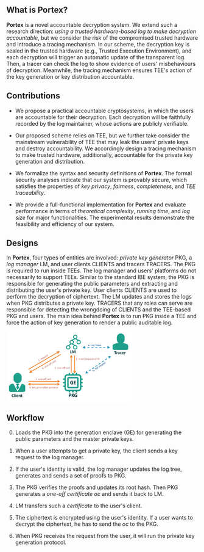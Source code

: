 
<head>
    <script src="https://cdn.mathjax.org/mathjax/latest/MathJax.js?config=TeX-AMS-MML_HTMLorMML" type="text/javascript"></script>
    <script type="text/x-mathjax-config">
        MathJax.Hub.Config({
            tex2jax: {
            skipTags: ['script', 'noscript', 'style', 'textarea', 'pre'],
            inlineMath: [['$','$']]
            }
        });
    </script>
</head>


## What is **Portex**?

**Portex** is a novel accountable decryption system. We extend such a research direction: *using a trusted hardware-based log to make decryption accountable*, but we consider the risk of the compromised trusted hardware and introduce a tracing mechanism. In our scheme, the decryption key is sealed in the trusted hardware (e.g., Trusted Execution Environment), and each decryption will trigger an automatic update of the transparent log. Then, a tracer can check the log to show evidence of users' misbehaviours of decryption. Meanwhile, the tracing mechanism ensures TEE's action of the key generation or key distribution accountable. 



## Contributions

- We propose a practical accountable cryptosystems, in which the users are accountable for their decryption. Each decryption will be faithfully recorded by the log maintainer, whose actions are publicly verifiable. 

- Our proposed scheme relies on TEE, but we further take consider the mainstream vulnerability of TEE that may leak the users' private keys and destroy accountability. We accordingly design a tracing mechanism to make trusted hardware, additionally, accountable for the private key generation and distribution.
- We formalize the syntax and security definitions of **Portex**. The formal security analyses indicate that our system is provably secure, which satisfies the properties of *key privacy*, *fairness*, *completeness*, and *TEE traceability*.

- We provide a full-functional implementation for **Portex** and evaluate performance in terms of *theoretical complexity*, *running time*, and *log size* for major functionalities. The experimental results demonstrate the feasibility and efficiency of our system. 



## Designs

In **Portex**, four types of entities are involved: *private key generator* $\mathsf{PKG}$, a *log manager* $\mathsf{LM}$, and user clients $\mathsf{CLIENTS}$ and tracers $\mathsf{TRACERS}$. The $\mathsf{PKG}$ is required to run inside TEEs. The log manager and users' platforms do not necessarily to support TEEs. Similar to the standard IBE system, the $\mathsf{PKG}$ is responsible for generating the public parameters and extracting and distributing the user's private key. User clients $\mathsf{CLIENTS}$ are used to perform the decryption of ciphertext. The $\mathsf{LM}$ updates and stores the logs when $\mathsf{PKG}$ distributes a private key. $\mathsf{TRACERS}$ that any roles can serve are responsible for detecting the wrongdoing of $\mathsf{CLIENTS}$ and the TEE-based $\mathsf{PKG}$ and users. The main idea behind **Portex** is to run $\mathsf{PKG}$ inside a TEE and force the action of key generation to render a public auditable log.

<img src="assets/design.png" alt="design" align="middle" style="zoom: 32%;" />

## Workflow

0. Loads the $\mathsf{PKG}$ into the generation enclave (GE) for generating the public parameters and the master private keys. 

1. When a user attempts to get a private key, the client sends a key request to the log manager. 
2. If the user's identity is valid, the log manager updates the log tree, generates and sends a set of proofs to $\mathsf{PKG}$. 
3. The $\mathsf{PKG}$ verifies the proofs and updates its root hash. Then $\mathsf{PKG}$ generates a *one-off certificate* $oc$ and sends it back to $\mathsf{LM}$. 
4. $\mathsf{LM}$ transfers such a *certificate* to the user's client. 
5. The ciphertext is encrypted using the user's identity. If a user wants to decrypt the ciphertext, he has to send the $oc$ to the $\mathsf{PKG}$. 
6. When $\mathsf{PKG}$ receives the request from the user, it will run the private key generation protocol.



